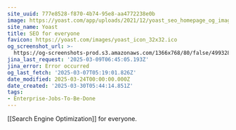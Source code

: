 ```yaml
---
site_uuid: 777e8528-f870-4b74-95e8-aa4772238e0b
image: https://yoast.com/app/uploads/2021/12/yoast_seo_homepage_og_image.png
site_name: Yoast
title: SEO for everyone
favicon: https://yoast.com/images/yoast_icon_32x32.ico
og_screenshot_url: >-
  https://og-screenshots-prod.s3.amazonaws.com/1366x768/80/false/4993284b7c1624006ee57ddf29fd2a041798b461ca5a91e846aba11cc466490a.jpeg
jina_last_request: '2025-03-09T06:45:05.193Z'
jina_error: Error occurred
og_last_fetch: '2025-03-07T05:19:01.826Z'
date_modified: 2025-03-24T00:00:00.000Z
date_created: '2025-03-30T05:44:14.851Z'
tags:
- Enterprise-Jobs-To-Be-Done
---
```









[[Search Engine Optimization]] for everyone.

